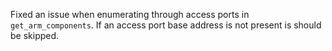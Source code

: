 Fixed an issue when enumerating through access ports in `get_arm_components`. If an access port base address is not present is should be skipped.
